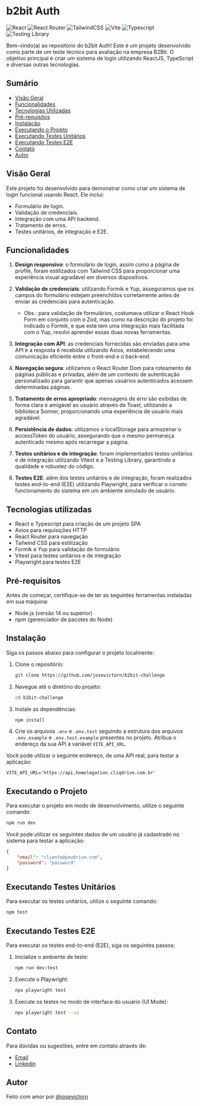 # b2bit Auth

![React](https://img.shields.io/badge/react-%2320232a.svg?style=for-the-badge&logo=react&logoColor=%2361DAFB)
![React Router](https://img.shields.io/badge/React_Router-CA4245?style=for-the-badge&logo=react-router&logoColor=white)
![TailwindCSS](https://img.shields.io/badge/tailwindcss-%2338B2AC.svg?style=for-the-badge&logo=tailwind-css&logoColor=white)
![Vite](https://img.shields.io/badge/vite-%23646CFF.svg?style=for-the-badge&logo=vite&logoColor=white)
![Typescript](https://img.shields.io/badge/TypeScript-007ACC?style=for-the-badge&logo=typescript&logoColor=white)
![Testing Library](https://img.shields.io/badge/testing%20library-323330?style=for-the-badge&logo=testing-library&logoColor=red)

Bem-vindo(a) ao repositório do b2bit Auth! Este é um projeto desenvolvido como parte de um teste técnico para avaliação na empresa B2Bit. O objetivo principal é criar um sistema de login utilizando ReactJS, TypeScript e diversas outras tecnologias.

## Sumário

- [Visão Geral](#visão-geral)
- [Funcionalidades](#funcionalidades)
- [Tecnologias Utilizadas](#tecnologias-utilizadas)
- [Pré-requisitos](#pré-requisitos)
- [Instalação](#instalação)
- [Executando o Projeto](#executando-o-projeto)
- [Executando Testes Unitários](#executando-testes-unitários)
- [Executando Testes E2E](#executando-testes-e2e)
- [Contato](#contato)
- [Autor](#autor)

## Visão Geral

Este projeto foi desenvolvido para demonstrar como criar um sistema de login funcional usando React. Ele inclui:

- Formulário de login.
- Validação de credenciais.
- Integração com uma API backend.
- Tratamento de erros.
- Testes unitários, de integração e E2E.

## Funcionalidades

1. **Design responsivo**: o formulário de login, assim como a página de profile, foram estilizados com Tailwind CSS para proporcionar uma experiência visual agradável em diversos dispositivos.

2. **Validação de credenciais**: utilizando Formik e Yup, asseguramos que os campos do formulário estejam preenchidos corretamente antes de enviar as credenciais para autenticação.
   - Obs.: para validação de formulários, costumava utilizar o React Hook Form em conjunto com o Zod, mas como na descrição do projeto foi indicado o Formik, e que este tem uma integração mais facilitada com o Yup, resolvi aprender essas duas novas ferramentas.

3. **Integração com API**: as credenciais fornecidas são enviadas para uma API e a resposta é recebida utilizando Axios, estabelecendo uma comunicação eficiente entre o front-end e o back-end.

4. **Navegação segura**: utilizamos o React Router Dom para roteamento de páginas públicas e privadas, além de um contexto de autenticação personalizado para garantir que apenas usuários autenticados acessem determinadas páginas.

5. **Tratamento de erros apropriado**: mensagens de erro são exibidas de forma clara e amigável ao usuário através de Toast, utilizando a biblioteca Sonner, proporcionando uma experiência de usuário mais agradável.

6. **Persistência de dados**: utilizamos o localStorage para armazenar o accessToken do usuário, assegurando que o mesmo permaneça autenticado mesmo após recarregar a página.

7. **Testes unitários e de integração**: foram implementados testes unitários e de integração utilizando Vitest e a Testing Library, garantindo a qualidade e robustez do código.

8. **Testes E2E**: além dos testes unitários e de integração, foram realizados testes end-to-end (E2E) utilizando Playwright, para verificar o correto funcionamento do sistema em um ambiente simulado de usuário.


## Tecnologias utilizadas

- React e Typescript para criação de um projeto SPA
- Axios para requisições HTTP
- React Router para navegação
- Tailwind CSS para estilização
- Formik e Yup para validação de formulário
- Vitest para testes unitários e de integração
- Playwright para testes E2E

## Pré-requisitos

Antes de começar, certifique-se de ter as seguintes ferramentas instaladas em sua máquina:

- Node.js (versão 14 ou superior)
- npm (gerenciador de pacotes do Node)

## Instalação

Siga os passos abaixo para configurar o projeto localmente:

1. Clone o repositório:
    ```sh
    git clone https://github.com/josevictorn/b2bit-challenge
    ```
2. Navegue até o diretório do projeto:
    ```sh
    cd b2bit-challenge
    ```
3. Instale as dependências:
    ```sh
    npm install
    ```
4. Crie os arquivos ```.env``` e ```.env.test``` seguindo a estrutura dos arquivos ```.env.example``` e ```.env.test.example``` presentes no projeto. Atribua o endereço da sua API à variável ```VITE_API_URL```.

Você pode utilizar o seguinte endereço, de uma API real, para testar a aplicação:
```.env
VITE_API_URL='https://api.homologation.cliqdrive.com.br'
```

## Executando o Projeto

Para executar o projeto em modo de desenvolvimento, utilize o seguinte comando:
```sh
npm run dev
```
Você pode utilizar os seguintes dados de um usuário já cadastrado no sistema para testar a aplicação:
```json
{
    "email": "cliente@youdrive.com",
    "password": "password"
}
```

## Executando Testes Unitários

Para executar os testes unitários, utilize o seguinte comando:
```sh
npm test
```

## Executando Testes E2E

Para executar os testes end-to-end (E2E), siga os seguintes passos:
1. Inicialize o ambiente de teste:
    ```sh
    npm run dev:test
    ```
2. Execute o Playwright:
    ```sh
    npx playwright test
    ```
3. Execute os testes no modo de interface do usuário (UI Mode):
    ```sh
    npx playwright test --ui
    ```

## Contato
Para dúvidas ou sugestões, entre em contato através de:

- [Email](josevictornascimento2016@email.com)
- [Linkedin](https://www.linkedin.com/in/jos%C3%A9-victor-nascimento-7983b2230/)

## Autor

Feito com amor por [@josevictorn](https://github.com/josevictorn)

